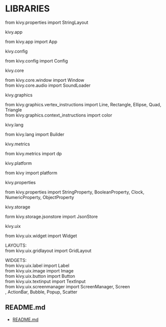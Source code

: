 # LIBRARIES  
  
from kivy.properties import StringLayout  
  
kivy.app  
  
from kivy.app import App  
  
kivy.config  
  
from kivy.config import Config  
  
kivy.core  
  
from kivy.core.window import Window  
from kivy.core.audio import SoundLoader  
  
kivy.graphics  
  
from kivy.graphics.vertex_instructions import Line, Rectangle, Ellipse, Quad, Triangle  
from kivy.graphics.context_instructions import color  
  
kivy.lang  
  
from kivy.lang import Builder  
  
kivy.metrics  
  
from kivy.metrics import dp  
  
kivy.platform  
  
from kivy import platform  
  
kivy.properties  
  
from kivy.properties import StringProperty, BooleanProperty, Clock, NumericProperty, ObjectProperty  
  
kivy.storage  
  
form kivy.storage.jsonstore import JsonStore  
  
kivy.uix  
  
from kivy.uix.widget import Widget  
  
LAYOUTS:  
from kivy.uix.gridlayout import GridLayout  
  
WIDGETS:  
from kivy.uix.label import Label  
from kivy.uix.image import Image  
from kivy.uix.button import Button  
from kivy.uix.textinput import TextInput  
from kivy.uix.screenmanager import ScreenManager, Screen  
, ActionBar, Bubble, Popup, Scatter  















## README.md  
*	[README.md](./README.md)  


